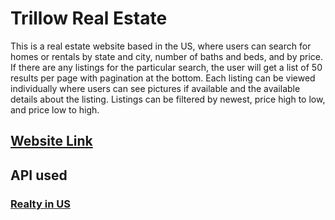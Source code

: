 # Trillow Real Estate

This is a real estate website based in the US, where users can search for homes or rentals by state and city, number of baths and beds, and by price. If there are any listings for the particular search, the user will get a list of 50 results per page with pagination at the bottom. Each listing can be viewed individually where users can see pictures if available and the available details about the listing. Listings can be filtered by newest, price high to low, and price low to high.

## [Website Link](https://trillow-real-estate.pages.dev/)

## API used

### [Realty in US](https://rapidapi.com/apidojo/api/realty-in-us/)
